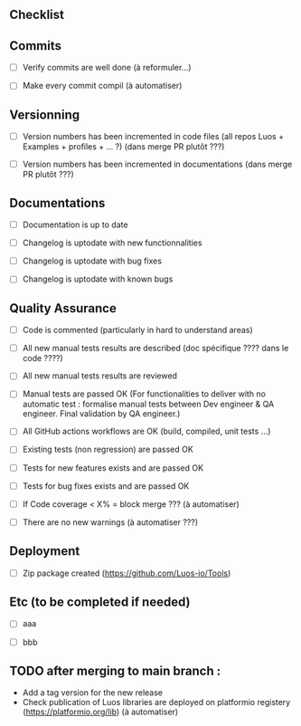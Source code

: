 ## Checklist


## Commits
- [ ] Verify commits are well done (à reformuler...)
- [ ] Make every commit compil (à automatiser)


## Versionning
- [ ] Version numbers has been incremented in code files (all repos Luos + Examples + profiles + ... ?) (dans merge PR plutôt ???)
- [ ] Version numbers has been incremented in documentations (dans merge PR plutôt ???)


## Documentations
- [ ] Documentation is up to date
- [ ] Changelog is uptodate with new functionnalities
- [ ] Changelog is uptodate with bug fixes
- [ ] Changelog is uptodate with known bugs


## Quality Assurance
- [ ] Code is commented (particularly in hard to understand areas)
- [ ] All new manual tests results are described (doc spécifique ???? dans le code ????)
- [ ] All new manual tests results are reviewed
- [ ] Manual tests are passed OK (For functionalities to deliver with no automatic test : formalise manual tests between  Dev engineer & QA engineer. Final validation by QA engineer.)
- [ ] All GitHub actions workflows are OK (build, compiled, unit tests ...)
- [ ] Existing tests (non regression) are passed OK
- [ ] Tests for new features exists and are passed OK
- [ ] Tests for bug fixes exists and are passed OK
- [ ] If Code coverage < X% = block merge ??? (à automatiser)
- [ ] There are no new warnings (à automatiser ???)


## Deployment
- [ ] Zip package created (https://github.com/Luos-io/Tools)


## Etc (to be completed if needed)
- [ ] aaa
- [ ] bbb


## TODO after merging to main branch :
- Add a tag version for the new release
- Check publication of Luos libraries are deployed on platformio registery (https://platformio.org/lib) (à automatiser)
